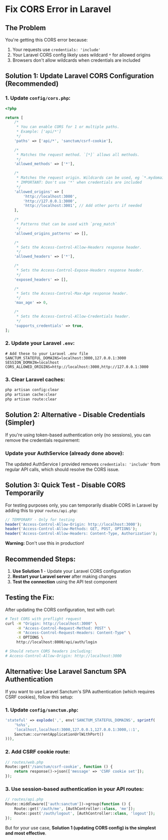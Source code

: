 # Fix CORS Error in Laravel

## The Problem
You're getting this CORS error because:
1. Your requests use `credentials: 'include'`
2. Your Laravel CORS config likely uses wildcard `*` for allowed origins
3. Browsers don't allow wildcards when credentials are included

## Solution 1: Update Laravel CORS Configuration (Recommended)

### 1. Update `config/cors.php`:

```php
<?php

return [
    /*
     * You can enable CORS for 1 or multiple paths.
     * Example: ['api/*']
     */
    'paths' => ['api/*', 'sanctum/csrf-cookie'],

    /*
     * Matches the request method. `[*]` allows all methods.
     */
    'allowed_methods' => ['*'],

    /*
     * Matches the request origin. Wildcards can be used, eg `*.mydomain.com`
     * IMPORTANT: Don't use '*' when credentials are included
     */
    'allowed_origins' => [
        'http://localhost:3000',
        'http://127.0.0.1:3000',
        'http://localhost:3001', // Add other ports if needed
    ],

    /*
     * Patterns that can be used with `preg_match`
     */
    'allowed_origins_patterns' => [],

    /*
     * Sets the Access-Control-Allow-Headers response header.
     */
    'allowed_headers' => ['*'],

    /*
     * Sets the Access-Control-Expose-Headers response header.
     */
    'exposed_headers' => [],

    /*
     * Sets the Access-Control-Max-Age response header.
     */
    'max_age' => 0,

    /*
     * Sets the Access-Control-Allow-Credentials header.
     */
    'supports_credentials' => true,
];
```

### 2. Update your Laravel `.env`:

```env
# Add these to your Laravel .env file
SANCTUM_STATEFUL_DOMAINS=localhost:3000,127.0.0.1:3000
SESSION_DOMAIN=localhost
CORS_ALLOWED_ORIGINS=http://localhost:3000,http://127.0.0.1:3000
```

### 3. Clear Laravel caches:

```bash
php artisan config:clear
php artisan cache:clear
php artisan route:clear
```

## Solution 2: Alternative - Disable Credentials (Simpler)

If you're using token-based authentication only (no sessions), you can remove the credentials requirement:

### Update your AuthService (already done above):

The updated AuthService I provided removes `credentials: 'include'` from regular API calls, which should resolve the CORS issue.

## Solution 3: Quick Test - Disable CORS Temporarily

For testing purposes only, you can temporarily disable CORS in Laravel by adding this to your `routes/api.php`:

```php
// TEMPORARY - Only for testing
header('Access-Control-Allow-Origin: http://localhost:3000');
header('Access-Control-Allow-Methods: GET, POST, OPTIONS');
header('Access-Control-Allow-Headers: Content-Type, Authorization');
```

**Warning:** Don't use this in production!

## Recommended Steps:

1. **Use Solution 1** - Update your Laravel CORS configuration
2. **Restart your Laravel server** after making changes
3. **Test the connection** using the API test component

## Testing the Fix:

After updating the CORS configuration, test with curl:

```bash
# Test CORS with preflight request
curl -H "Origin: http://localhost:3000" \
     -H "Access-Control-Request-Method: POST" \
     -H "Access-Control-Request-Headers: Content-Type" \
     -X OPTIONS \
     http://localhost:8000/api/auth/login

# Should return CORS headers including:
# Access-Control-Allow-Origin: http://localhost:3000
```

## Alternative: Use Laravel Sanctum SPA Authentication

If you want to use Laravel Sanctum's SPA authentication (which requires CSRF cookies), follow this setup:

### 1. Update `config/sanctum.php`:

```php
'stateful' => explode(',', env('SANCTUM_STATEFUL_DOMAINS', sprintf(
    '%s%s',
    'localhost,localhost:3000,127.0.0.1,127.0.0.1:3000,::1',
    Sanctum::currentApplicationUrlWithPort()
))),
```

### 2. Add CSRF cookie route:

```php
// routes/web.php
Route::get('/sanctum/csrf-cookie', function () {
    return response()->json(['message' => 'CSRF cookie set']);
});
```

### 3. Use session-based authentication in your API routes:

```php
// routes/api.php
Route::middleware(['auth:sanctum'])->group(function () {
    Route::get('/auth/me', [AuthController::class, 'me']);
    Route::post('/auth/logout', [AuthController::class, 'logout']);
});
```

But for your use case, **Solution 1 (updating CORS config) is the simplest and most effective**.
